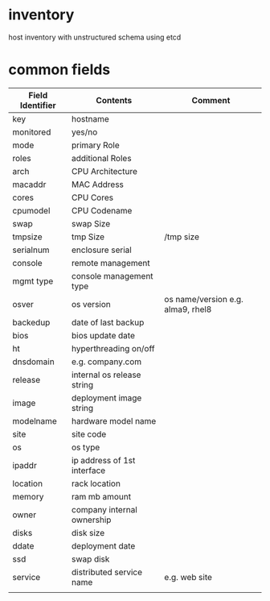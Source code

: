 # inventory
host inventory with unstructured schema using etcd

# common fields

| Field Identifier | Contents                    | Comment                           |
|------------------|-----------------------------|-----------------------------------|
| key              | hostname                   |                                   |
| monitored        | yes/no                      |                                   |
| mode             | primary Role                |                                   |
| roles            | additional Roles            |                                   |
| arch             | CPU Architecture            |                                   |
| macaddr          | MAC Address                 |                                   |
| cores            | CPU Cores                   |                                   |
| cpumodel         | CPU Codename                |                                   |
| swap             | swap Size                   |                                   |
| tmpsize          | tmp Size                    | /tmp size                         |
| serialnum        | enclosure serial            |                                   |
| console          | remote management           |                                   |
| mgmt type        | console management type     |                                   |
| osver            | os version                  | os name/version e.g. alma9, rhel8 |
| backedup         | date of last backup         |                                   |
| bios             | bios update date            |                                   |
| ht               | hyperthreading on/off       |                                   |
| dnsdomain        | e.g. company.com            |                                   |
| release          | internal os release string  |                                   |
| image            | deployment image string     |                                   |
| modelname        | hardware model name         |                                   |
| site             | site code                   |                                   |
| os               | os type                     |                                   |
| ipaddr           | ip address of 1st interface |                                   |
| location         | rack location               |                                   |
| memory           | ram mb amount               |                                   |
| owner            | company internal ownership  |                                   |
| disks            | disk size                   |                                   |
| ddate            | deployment date             |                                   |
| ssd              | swap disk                   |                                   |
| service          | distributed service name    |  e.g. web site                    |
|                  |                             |                                   |


